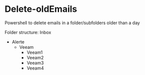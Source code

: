 # Delete-oldEmails
Powershell to delete emails in a folder/subfolders older than a day

Folder structure:
Inbox
  - Alerte
      - Veeam
          - Veeam1
          - Veeam2
          - Veeam3
          - Veeam4
